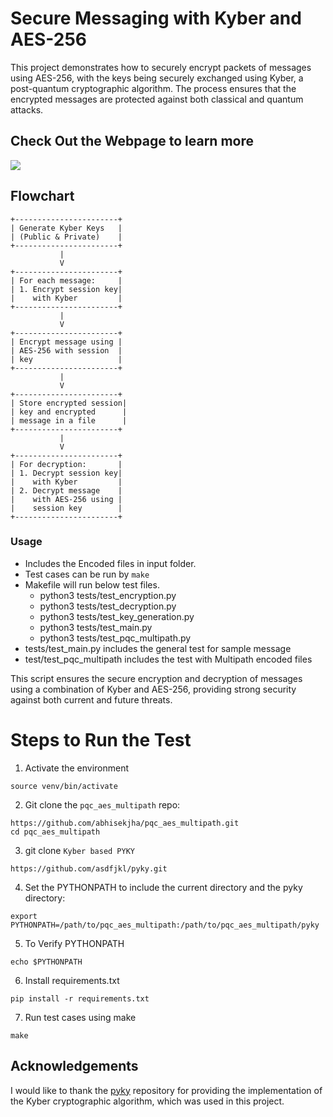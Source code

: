 # Secure Messaging with Kyber and AES-256

This project demonstrates how to securely encrypt packets of messages using AES-256, with the keys being securely exchanged using Kyber, a post-quantum cryptographic algorithm. The process ensures that the encrypted messages are protected against both classical and quantum attacks.

## Check Out the Webpage to learn more

<a href="https://www.abhisekjha.com.np/pqc_aes_multipath">
    <img src="https://img.shields.io/badge/Website-pqc_aes_multipath-red?style=flat-square">
</a>


## Flowchart

```plaintext
+-----------------------+
| Generate Kyber Keys   |
| (Public & Private)    |
+-----------------------+
           |
           V
+-----------------------+
| For each message:     |
| 1. Encrypt session key|
|    with Kyber         |
+-----------------------+
           |
           V
+-----------------------+
| Encrypt message using |
| AES-256 with session  |
| key                   |
+-----------------------+
           |
           V
+-----------------------+
| Store encrypted session|
| key and encrypted      |
| message in a file      |
+-----------------------+
           |
           V
+-----------------------+
| For decryption:       |
| 1. Decrypt session key|
|    with Kyber         |
| 2. Decrypt message    |
|    with AES-256 using |
|    session key        |
+-----------------------+
```

### Usage
- Includes the Encoded files in input folder.
- Test cases can be run by
```make``` 
- Makefile will run below test files.
    - python3 tests/test_encryption.py
    - python3 tests/test_decryption.py
    - python3 tests/test_key_generation.py
    - python3 tests/test_main.py
    - python3 tests/test_pqc_multipath.py 
- tests/test_main.py includes the general test for sample message
- test/test_pqc_multipath includes the test with Multipath encoded files

This script ensures the secure encryption and decryption of messages using a combination of Kyber and AES-256, providing strong security against both current and future threats.

# Steps to Run the Test

1. Activate the environment
```
source venv/bin/activate
```

2. Git clone the `pqc_aes_multipath` repo:
```
https://github.com/abhisekjha/pqc_aes_multipath.git
cd pqc_aes_multipath
```

3. git clone `Kyber based PYKY`
```
https://github.com/asdfjkl/pyky.git
```


4. Set the PYTHONPATH to include the current directory and the pyky directory:
```
export PYTHONPATH=/path/to/pqc_aes_multipath:/path/to/pqc_aes_multipath/pyky
```
5. To Verify PYTHONPATH

```
echo $PYTHONPATH
```

6. Install requirements.txt
```
pip install -r requirements.txt
```
7. Run test cases using make
```
make
```

## Acknowledgements

I would like to thank the [pyky](https://github.com/asdfjkl/pyky) repository for providing the implementation of the Kyber cryptographic algorithm, which was used in this project.
